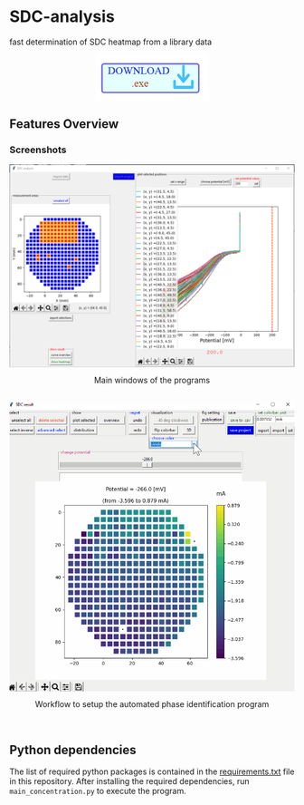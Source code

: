 # SDC-analysis
fast determination of SDC heatmap from a library data

<p align="center">
    <a href="https://ruhr-uni-bochum.sciebo.de/s/nFuE2bGfX0ozMeE" target="_blank">
        <img align="center" width = "200" alt="download" src="/assets/download_logo1.png"/>
    </a>
</p>

## Features Overview


### Screenshots

<div align = "center">
  <img align = "center" width = "700" src = "/assets/image1.png"/>
    <p align = "center">Main windows of the programs</p><br>
  <img align = "center" width = "600" src = "/assets/image2.gif"/>
    <p align = "center">Workflow to setup the automated phase identification program</p><br>
<!--   <img align = "center" width = "600" src = "/assets/image3.png"/>
    <p align = "center">View of the search and match result from a measurement area</p><br> -->
</div>


## Python dependencies
The list of required python packages is contained in the [requirements.txt](requirements.txt) file in this repository. After installing the required dependencies, run `main_concentration.py` to execute the program.
